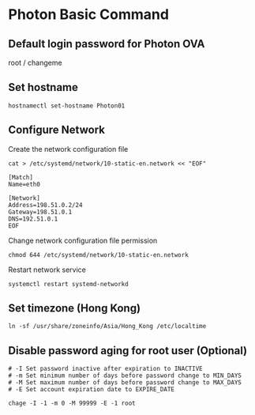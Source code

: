 # Photon Basic Command

## **Default login password for Photon OVA**

root / changeme

## **Set hostname**

    hostnamectl set-hostname Photon01

## **Configure Network**

Create the network configuration file


    cat > /etc/systemd/network/10-static-en.network << "EOF"

    [Match]
    Name=eth0

    [Network]
    Address=198.51.0.2/24
    Gateway=198.51.0.1
    DNS=192.51.0.1
    EOF

Change network configuration file permission

    chmod 644 /etc/systemd/network/10-static-en.network

Restart network service

    systemctl restart systemd-networkd

## **Set timezone (Hong Kong)**

    ln -sf /usr/share/zoneinfo/Asia/Hong_Kong /etc/localtime

## **Disable password aging for root user (Optional)**

    # -I Set password inactive after expiration to INACTIVE
    # -m Set minimum number of days before password change to MIN_DAYS
    # -M Set maximum number of days before password change to MAX_DAYS
    # -E Set account expiration date to EXPIRE_DATE

    chage -I -1 -m 0 -M 99999 -E -1 root